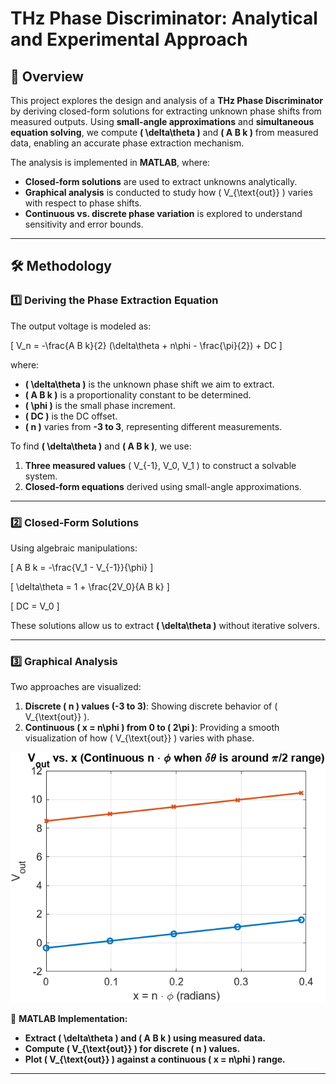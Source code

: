 # THz Phase Discriminator: Analytical and Experimental Approach

## 📌 Overview
This project explores the design and analysis of a **THz Phase Discriminator** by deriving closed-form solutions for extracting unknown phase shifts from measured outputs. Using **small-angle approximations** and **simultaneous equation solving**, we compute **\( \delta\theta \)** and **\( A B k \)** from measured data, enabling an accurate phase extraction mechanism.

The analysis is implemented in **MATLAB**, where:
- **Closed-form solutions** are used to extract unknowns analytically.
- **Graphical analysis** is conducted to study how \( V_{\text{out}} \) varies with respect to phase shifts.
- **Continuous vs. discrete phase variation** is explored to understand sensitivity and error bounds.

---

## 🛠️ Methodology

### **1️⃣ Deriving the Phase Extraction Equation**
The output voltage is modeled as:

\[
V_n = -\frac{A B k}{2} (\delta\theta + n\phi - \frac{\pi}{2}) + DC
\]

where:
- **\( \delta\theta \)** is the unknown phase shift we aim to extract.
- **\( A B k \)** is a proportionality constant to be determined.
- **\( \phi \)** is the small phase increment.
- **\( DC \)** is the DC offset.
- **\( n \)** varies from **-3 to 3**, representing different measurements.

To find **\( \delta\theta \)** and **\( A B k \)**, we use:
1. **Three measured values** \( V_{-1}, V_0, V_1 \) to construct a solvable system.
2. **Closed-form equations** derived using small-angle approximations.

---

### **2️⃣ Closed-Form Solutions**
Using algebraic manipulations:

\[
A B k = -\frac{V_1 - V_{-1}}{\phi}
\]

\[
\delta\theta = 1 + \frac{2V_0}{A B k}
\]

\[
DC = V_0
\]

These solutions allow us to extract **\( \delta\theta \)** without iterative solvers.

---

### **3️⃣ Graphical Analysis**
Two approaches are visualized:
1. **Discrete \( n \) values (-3 to 3)**: Showing discrete behavior of \( V_{\text{out}} \).
2. **Continuous \( x = n\phi \) from 0 to \( 2\pi \)**: Providing a smooth visualization of how \( V_{\text{out}} \) varies with phase.

![Phase Diagram](pi_2_system.png)

📌 **MATLAB Implementation:**
- **Extract \( \delta\theta \) and \( A B k \) using measured data.**
- **Compute \( V_{\text{out}} \) for discrete \( n \) values.**
- **Plot \( V_{\text{out}} \) against a continuous \( x = n\phi \) range.**

---
